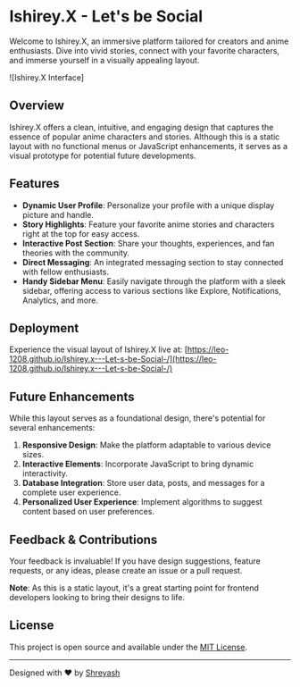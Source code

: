 # Ishirey.X - Let's be Social

Welcome to Ishirey.X, an immersive platform tailored for creators and anime enthusiasts. Dive into vivid stories, connect with your favorite characters, and immerse yourself in a visually appealing layout.

![Ishirey.X Interface]

## Overview

Ishirey.X offers a clean, intuitive, and engaging design that captures the essence of popular anime characters and stories. Although this is a static layout with no functional menus or JavaScript enhancements, it serves as a visual prototype for potential future developments.

## Features

- **Dynamic User Profile**: Personalize your profile with a unique display picture and handle.
- **Story Highlights**: Feature your favorite anime stories and characters right at the top for easy access.
- **Interactive Post Section**: Share your thoughts, experiences, and fan theories with the community.
- **Direct Messaging**: An integrated messaging section to stay connected with fellow enthusiasts.
- **Handy Sidebar Menu**: Easily navigate through the platform with a sleek sidebar, offering access to various sections like Explore, Notifications, Analytics, and more.

## Deployment

Experience the visual layout of Ishirey.X live at: [https://leo-1208.github.io/Ishirey.x---Let-s-be-Social-/](https://leo-1208.github.io/Ishirey.x---Let-s-be-Social-/)

## Future Enhancements

While this layout serves as a foundational design, there's potential for several enhancements:

1. **Responsive Design**: Make the platform adaptable to various device sizes.
2. **Interactive Elements**: Incorporate JavaScript to bring dynamic interactivity.
3. **Database Integration**: Store user data, posts, and messages for a complete user experience.
4. **Personalized User Experience**: Implement algorithms to suggest content based on user preferences.

## Feedback & Contributions

Your feedback is invaluable! If you have design suggestions, feature requests, or any ideas, please create an issue or a pull request.

**Note**: As this is a static layout, it's a great starting point for frontend developers looking to bring their designs to life.

## License

This project is open source and available under the [MIT License](LICENSE).

---

Designed with ❤️ by [Shreyash](https://github.com/leo-1208)
